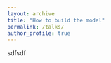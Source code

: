 ```yaml
---
layout: archive
title: "How to build the model"
permalink: /talks/
author_profile: true
---
```


sdfsdf